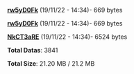 [**rw5yD0Fk**](/data/rw5yD0Fk.txt) (19/11/22 - 14:34)- 669 bytes

[**rw5yD0Fk**](/data/rw5yD0Fk.txt) (19/11/22 - 14:34)- 669 bytes

[**NkCT3aRE**](/data/NkCT3aRE.txt) (19/11/22 - 14:34)- 6524 bytes

**Total Datas**: 3841

**Total Size**: 21.20 MB / 21.2 MB